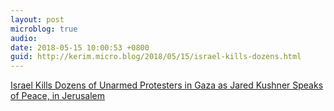 ```yaml
---
layout: post
microblog: true
audio: 
date: 2018-05-15 10:00:53 +0800
guid: http://kerim.micro.blog/2018/05/15/israel-kills-dozens.html
---
```

[Israel Kills Dozens of Unarmed Protesters in Gaza as Jared Kushner Speaks of Peace, in Jerusalem](https://www.newyorker.com/news/our-columnists/israel-kills-dozens-of-unarmed-protestors-in-gaza-as-jared-kushner-speaks-of-peace-in-jerusalem?mbid=social_facebook)
